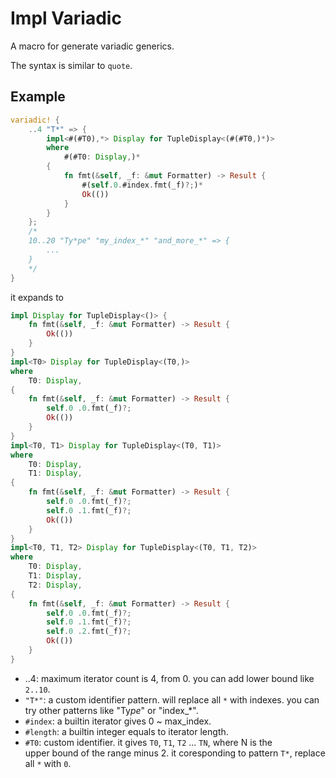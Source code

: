# Impl Variadic

A macro for generate variadic generics.

The syntax is similar to `quote`.

## Example

```rust
variadic! {
    ..4 "T*" => {
        impl<#(#T0),*> Display for TupleDisplay<(#(#T0,)*)>
        where
            #(#T0: Display,)*
        {
            fn fmt(&self, _f: &mut Formatter) -> Result {
                #(self.0.#index.fmt(_f)?;)*
                Ok(())
            }
        }
    };
    /*
    10..20 "Ty*pe" "my_index_*" "and_more_*" => {
        ...
    }
    */
}
```

it expands to

```rust
impl Display for TupleDisplay<()> {
    fn fmt(&self, _f: &mut Formatter) -> Result {
        Ok(())
    }
}
impl<T0> Display for TupleDisplay<(T0,)>
where
    T0: Display,
{
    fn fmt(&self, _f: &mut Formatter) -> Result {
        self.0 .0.fmt(_f)?;
        Ok(())
    }
}
impl<T0, T1> Display for TupleDisplay<(T0, T1)>
where
    T0: Display,
    T1: Display,
{
    fn fmt(&self, _f: &mut Formatter) -> Result {
        self.0 .0.fmt(_f)?;
        self.0 .1.fmt(_f)?;
        Ok(())
    }
}
impl<T0, T1, T2> Display for TupleDisplay<(T0, T1, T2)>
where
    T0: Display,
    T1: Display,
    T2: Display,
{
    fn fmt(&self, _f: &mut Formatter) -> Result {
        self.0 .0.fmt(_f)?;
        self.0 .1.fmt(_f)?;
        self.0 .2.fmt(_f)?;
        Ok(())
    }
}
```

- ..4: maximum iterator count is 4, from 0. you can add lower bound like `2..10`.
- `"T*"`: a custom identifier pattern. will replace all `*` with indexes.
  you can try other patterns like "Ty*pe*" or "index_*".
- `#index`: a builtin iterator gives 0 ~ max_index.
- `#length`: a builtin integer equals to iterator length.
- `#T0`: custom identifier. it gives `T0`, `T1`, `T2` ... `TN`, where N is the \
 upper bound of the range minus 2. it coresponding to pattern `T*`, replace all `*`
 with `0`.